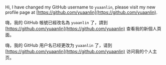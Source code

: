 Hi, I have changed my GitHub username to `yuaanlin`, please visit my new profile page at [https://github.com/yuaanlin](https://github.com/yuaanlin).

嗨，我的 GitHub 帳號已經改名為 `yuaanlin` 了，請到 [https://github.com/yuaanlin](https://github.com/yuaanlin) 查看我的新個人頁面。

嗨，我的 GitHub 用户名已经更改为 `yuaanlin` 了，请到 [https://github.com/yuaanlin](https://github.com/yuaanlin) 访问我的个人主页。
